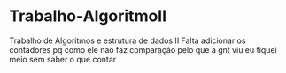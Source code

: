 # Trabalho-AlgoritmoII
Trabalho de Algoritmos e estrutura de dados II
Falta adicionar os contadores pq como ele nao faz comparação pelo que a gnt viu eu fiquei meio sem saber o que contar
